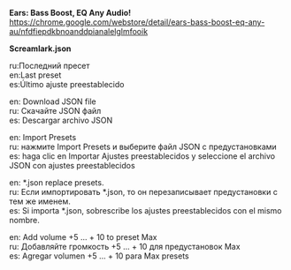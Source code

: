 **Ears: Bass Boost, EQ Any Audio!**  
https://chrome.google.com/webstore/detail/ears-bass-boost-eq-any-au/nfdfiepdkbnoanddpianalelglmfooik  

**Screamlark.json**  

ru:Последний пресет  
en:Last preset  
es:Último ajuste preestablecido  

 en: Download JSON file  
 ru: Скачайте JSON файл  
 es: Descargar archivo JSON  

 en: Import Presets  
 ru: нажмите Import Presets и выберите файл JSON с предустановками  
 es: haga clic en Importar Ajustes preestablecidos y seleccione el archivo JSON con ajustes preestablecidos  
 
 en: *.json replace presets.  
 ru: Если импортировать *.json, то он перезаписывает предустановки с тем же именем.  
 es: Si importa *.json, sobrescribe los ajustes preestablecidos con el mismo nombre.  


 en: Add volume +5 ... + 10 to preset Max  
 ru: Добавляйте громкость +5 ... + 10 для предустановок Max  
 es: Agregar volumen +5 ... + 10 para Max presets  
